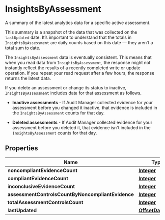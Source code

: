 

# InsightsByAssessment

<p>A summary of the latest analytics data for a specific active assessment.</p> <p>This summary is a snapshot of the data that was collected on the <code>lastUpdated</code> date. It’s important to understand that the totals in <code>InsightsByAssessment</code> are daily counts based on this date — they aren’t a total sum to date. </p> <p>The <code>InsightsByAssessment</code> data is eventually consistent. This means that when you read data from <code>InsightsByAssessment</code>, the response might not instantly reflect the results of a recently completed write or update operation. If you repeat your read request after a few hours, the response returns the latest data.</p> <note> <p>If you delete an assessment or change its status to inactive, <code>InsightsByAssessment</code> includes data for that assessment as follows.</p> <ul> <li> <p> <b>Inactive assessments</b> - If Audit Manager collected evidence for your assessment before you changed it inactive, that evidence is included in the <code>InsightsByAssessment</code> counts for that day.</p> </li> <li> <p> <b>Deleted assessments</b> - If Audit Manager collected evidence for your assessment before you deleted it, that evidence isn't included in the <code>InsightsByAssessment</code> counts for that day.</p> </li> </ul> </note>

## Properties

| Name | Type | Description | Notes |
|------------ | ------------- | ------------- | -------------|
|**noncompliantEvidenceCount** | [**Integer**](Integer.md) |  |  [optional] |
|**compliantEvidenceCount** | [**Integer**](Integer.md) |  |  [optional] |
|**inconclusiveEvidenceCount** | [**Integer**](Integer.md) |  |  [optional] |
|**assessmentControlsCountByNoncompliantEvidence** | [**Integer**](Integer.md) |  |  [optional] |
|**totalAssessmentControlsCount** | [**Integer**](Integer.md) |  |  [optional] |
|**lastUpdated** | [**OffsetDateTime**](OffsetDateTime.md) |  |  [optional] |




